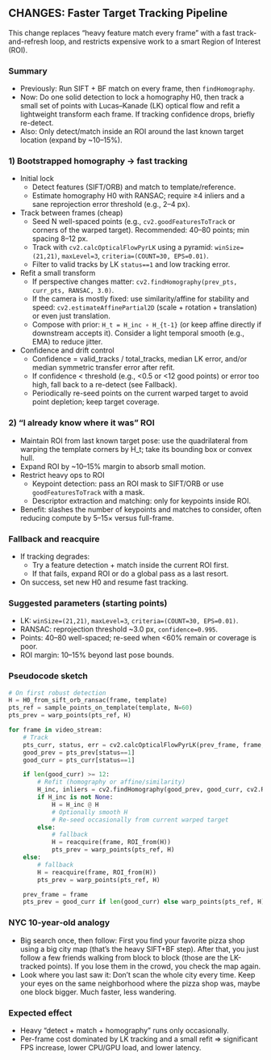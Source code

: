 ## CHANGES: Faster Target Tracking Pipeline

This change replaces “heavy feature match every frame” with a fast
track-and-refresh loop, and restricts expensive work to a smart Region of
Interest (ROI).

### Summary
- Previously: Run SIFT + BF match on every frame, then `findHomography`.
- Now: Do one solid detection to lock a homography H0, then track a small set
  of points with Lucas–Kanade (LK) optical flow and refit a lightweight
  transform each frame. If tracking confidence drops, briefly re-detect.
- Also: Only detect/match inside an ROI around the last known target location
  (expand by ~10–15%).

### 1) Bootstrapped homography → fast tracking
- Initial lock
  - Detect features (SIFT/ORB) and match to template/reference.
  - Estimate homography H0 with RANSAC; require ≥4 inliers and a sane
    reprojection error threshold (e.g., 2–4 px).
- Track between frames (cheap)
  - Seed N well-spaced points (e.g., `cv2.goodFeaturesToTrack` or corners of the
    warped target). Recommended: 40–80 points; min spacing 8–12 px.
  - Track with `cv2.calcOpticalFlowPyrLK` using a pyramid: `winSize=(21,21)`,
    `maxLevel=3`, `criteria=(COUNT=30, EPS=0.01)`.
  - Filter to valid tracks by LK `status==1` and low tracking error.
- Refit a small transform
  - If perspective changes matter: `cv2.findHomography(prev_pts, curr_pts, RANSAC, 3.0)`.
  - If the camera is mostly fixed: use similarity/affine for stability and speed:
    `cv2.estimateAffinePartial2D` (scale + rotation + translation) or even just
    translation.
  - Compose with prior: `H_t = H_inc ∘ H_{t-1}` (or keep affine directly if
    downstream accepts it). Consider a light temporal smooth (e.g., EMA) to
    reduce jitter.
- Confidence and drift control
  - Confidence = valid_tracks / total_tracks, median LK error, and/or median
    symmetric transfer error after refit.
  - If confidence < threshold (e.g., <0.5 or <12 good points) or error too high,
    fall back to a re-detect (see Fallback).
  - Periodically re-seed points on the current warped target to avoid point
    depletion; keep target coverage.

### 2) “I already know where it was” ROI
- Maintain ROI from last known target pose: use the quadrilateral from warping
  the template corners by H_t; take its bounding box or convex hull.
- Expand ROI by ~10–15% margin to absorb small motion.
- Restrict heavy ops to ROI
  - Keypoint detection: pass an ROI mask to SIFT/ORB or use `goodFeaturesToTrack`
    with a mask.
  - Descriptor extraction and matching: only for keypoints inside ROI.
- Benefit: slashes the number of keypoints and matches to consider, often
  reducing compute by 5–15× versus full-frame.

### Fallback and reacquire
- If tracking degrades:
  - Try a feature detection + match inside the current ROI first.
  - If that fails, expand ROI or do a global pass as a last resort.
- On success, set new H0 and resume fast tracking.

### Suggested parameters (starting points)
- LK: `winSize=(21,21)`, `maxLevel=3`, `criteria=(COUNT=30, EPS=0.01)`.
- RANSAC: reprojection threshold ~3.0 px, `confidence=0.995`.
- Points: 40–80 well-spaced; re-seed when <60% remain or coverage is poor.
- ROI margin: 10–15% beyond last pose bounds.

### Pseudocode sketch
```python
# On first robust detection
H = H0_from_sift_orb_ransac(frame, template)
pts_ref = sample_points_on_template(template, N=60)
pts_prev = warp_points(pts_ref, H)

for frame in video_stream:
    # Track
    pts_curr, status, err = cv2.calcOpticalFlowPyrLK(prev_frame, frame, pts_prev, None, ...)
    good_prev = pts_prev[status==1]
    good_curr = pts_curr[status==1]

    if len(good_curr) >= 12:
        # Refit (homography or affine/similarity)
        H_inc, inliers = cv2.findHomography(good_prev, good_curr, cv2.RANSAC, 3.0)
        if H_inc is not None:
            H = H_inc @ H
            # Optionally smooth H
            # Re-seed occasionally from current warped target
        else:
            # fallback
            H = reacquire(frame, ROI_from(H))
            pts_prev = warp_points(pts_ref, H)
    else:
        # fallback
        H = reacquire(frame, ROI_from(H))
        pts_prev = warp_points(pts_ref, H)

    prev_frame = frame
    pts_prev = good_curr if len(good_curr) else warp_points(pts_ref, H)
```

### NYC 10‑year‑old analogy
- Big search once, then follow: First you find your favorite pizza shop using a
  big city map (that’s the heavy SIFT+BF step). After that, you just follow a
  few friends walking from block to block (those are the LK-tracked points). If
  you lose them in the crowd, you check the map again.
- Look where you last saw it: Don’t scan the whole city every time. Keep your
  eyes on the same neighborhood where the pizza shop was, maybe one block
  bigger. Much faster, less wandering.

### Expected effect
- Heavy “detect + match + homography” runs only occasionally.
- Per-frame cost dominated by LK tracking and a small refit ⇒ significant FPS
  increase, lower CPU/GPU load, and lower latency.

